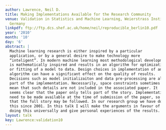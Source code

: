 ```yaml
---
author: Lawrence, Neil D.
title: Making Implementations Available for the Research Community
venue: Validation in Statistics and Machine Learning, Weierstrass Institute, Berlin,
  Germany
linkpdf: ftp://ftp.dcs.shef.ac.uk/home/neil/reproducible_berlin10.pdf
year: '2010'
month: '10'
day: '6'
abstract: |
  Machine learning research is either inspired by a particular
  application, or by a general desire to make technology more
  “inteligent”. In modern machine learning most methodological development
  is mathematically inspired and results in an algorithm for optimization
  or fitting of a model to data. Design choices in implementation of an
  algorithm can have a significant effect on the quality of results.
  Decisions such as model initializaiton and data pre-processing are all
  part of the implementation. Necessarily, space constraints sometimes
  mean that such details are not included in the associated paper. It
  seems clear that the paper only tells part of the story. Implementations
  need to be made available at the time of submission of the paper, so
  that the full story may be followed. In our research group we have done
  this since 2001. In this talk I will make the arguments in favour of
  doing this universally and give personal experiences of the results.
layout: talk
key: Lawrence:validation10
---
```

